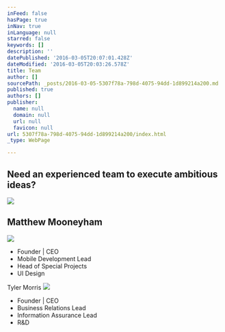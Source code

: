 ```yaml
---
inFeed: false
hasPage: true
inNav: true
inLanguage: null
starred: false
keywords: []
description: ''
datePublished: '2016-03-05T20:07:01.428Z'
dateModified: '2016-03-05T20:03:26.578Z'
title: Team
author: []
sourcePath: _posts/2016-03-05-5307f78a-798d-4075-94dd-1d899214a200.md
published: true
authors: []
publisher:
  name: null
  domain: null
  url: null
  favicon: null
url: 5307f78a-798d-4075-94dd-1d899214a200/index.html
_type: WebPage

---
```

## Need an experienced team to execute ambitious ideas?
![](https://the-grid-user-content.s3-us-west-2.amazonaws.com/03aac1c9-134c-4242-9544-b141cfdfb086.jpg)

## Matthew Mooneyham
![](https://the-grid-user-content.s3-us-west-2.amazonaws.com/188de8cb-2711-4b93-92d1-e68a7a5f99ad.png)

* Founder | CEO
* Mobile Development Lead
* Head of Special Projects
* UI Design

Tyler Morris
![](https://the-grid-user-content.s3-us-west-2.amazonaws.com/29188da4-3509-4bdb-b78c-f351ef302b55.png)

* Founder | CEO
* Business Relations Lead
* Information Assurance Lead
* R&D